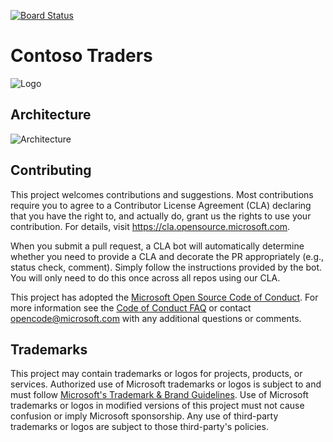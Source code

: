 [![Board Status](https://dev.azure.com/aiw-devops/9ac89bff-772f-49d0-a9bf-87bb8b8db379/65de5d17-c0a6-4e4a-be33-97d46f02ad23/_apis/work/boardbadge/72f5baa0-497b-4d4a-9792-2581bae8ce9c)](https://dev.azure.com/aiw-devops/9ac89bff-772f-49d0-a9bf-87bb8b8db379/_boards/board/t/65de5d17-c0a6-4e4a-be33-97d46f02ad23/Microsoft.RequirementCategory)
# Contoso Traders

![Logo](./docs/images/logo-1280x640.png)

##  Architecture 

![Architecture](./docs/architecture/contoso-traders-enhancements.drawio.png)


## Contributing

This project welcomes contributions and suggestions.  Most contributions require you to agree to a
Contributor License Agreement (CLA) declaring that you have the right to, and actually do, grant us
the rights to use your contribution. For details, visit https://cla.opensource.microsoft.com.

When you submit a pull request, a CLA bot will automatically determine whether you need to provide
a CLA and decorate the PR appropriately (e.g., status check, comment). Simply follow the instructions
provided by the bot. You will only need to do this once across all repos using our CLA.

This project has adopted the [Microsoft Open Source Code of Conduct](https://opensource.microsoft.com/codeofconduct/).
For more information see the [Code of Conduct FAQ](https://opensource.microsoft.com/codeofconduct/faq/) or
contact [opencode@microsoft.com](mailto:opencode@microsoft.com) with any additional questions or comments.

## Trademarks

This project may contain trademarks or logos for projects, products, or services. Authorized use of Microsoft 
trademarks or logos is subject to and must follow 
[Microsoft's Trademark & Brand Guidelines](https://www.microsoft.com/en-us/legal/intellectualproperty/trademarks/usage/general).
Use of Microsoft trademarks or logos in modified versions of this project must not cause confusion or imply Microsoft sponsorship.
Any use of third-party trademarks or logos are subject to those third-party's policies.

